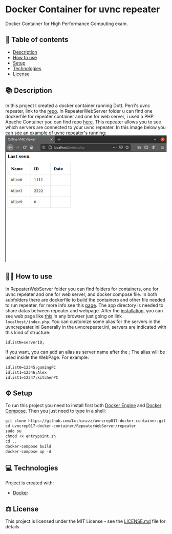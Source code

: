 # Docker Container for uvnc repeater
Docker Container for High Performance Computing exam.

##  :pencil: Table of contents
* [Description](#description)
* [How to use](#how-to-use)
* [Setup](#setup)
* [Technologies](#technologies)
* [License](#license)


## :books: Description <a name="description"/>
In this project I created a docker container running Dott. Perri's uvnc repeater, link to the [repo](https://github.com/DamianoP/uvncrep017-ws). In RepeaterWebServer folder u can find one dockerfile for repeater container and one for web server, i used a PHP Apache Container you can find repo [here](https://github.com/geerlingguy/php-apache-container). This repeater allows you to see which servers are connected to your uvnc repeater. In this image below you can see an example of uvnc repeater's running:
<a name="image"/>
![alt text](https://github.com/Luchinzzz/uvncrep017-docker-container/blob/main/example.jpeg) 

## :man_technologist: How to use <a name="how-to-use"/>
In RepeaterWebServer folder you can find folders for containers, one for uvnc repeater and one for web server, and docker compose file. In both subfolders there are dockerfile to build the containers and other file needed to run repeater, for more info see this [page](https://github.com/DamianoP/uvncrep017-ws). The app directory is needed to share datas between repeater and webpage. 
After the [installation](#setup), you can see web page like [this](#image) in any browser just going on link ``` localhost/index.php```.
You can customize some alias for the servers in the uvncrepeater.ini
Generally in the uvncrepeater.ini, servers are indicated with this kind of structure:
```
idlistN=serverID;
```
If you want, you can add an alias as server name after the ;
The alias will be used inside the WebPage.
For example:
```
idlist0=12345;gamingPC
idlist1=12346;Alex
idlist1=12347;kitchenPC
```
## :gear: Setup <a name="setup"/>
To run this project you need to install first both [Docker Engine](https://docs.docker.com/engine/install/) and [Docker Compose](https://docs.docker.com/compose/install/). Then you just need to type in a shell:
```
git clone https://github.com/Luchinzzz/uvncrep017-docker-container.git
cd uvncrep017-docker-container/RepeaterWebServer/repeater
sudo su
chmod +x entrypoint.sh
cd ..
docker-compose build
docker-compose up -d
```
## :computer: Technologies <a name="technologies"/>
Project is created with:
* [Docker](https://www.docker.com/)

## :balance_scale: License  <a name="license"/>
This project is licensed under the MIT License - see the [LICENSE.md](LICENSE) file for details

